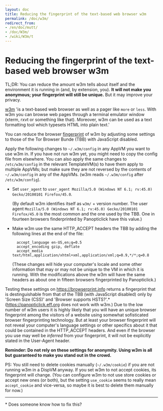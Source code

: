 ```yaml
---
layout: doc
title: Reducing the fingerprint of the text-based web browser w3m
permalink: /doc/w3m/
redirect_from:
- /en/doc/mutt/
- /doc/W3m/
- /wiki/W3m/t
---
```


Reducing the fingerprint of the text-based web browser w3m
====

TL;DR: You can reduce the amount w3m tells about itself and the environment it is running in (and, by extension, you). **It will not make you anonymous; your fingerprint will still be unique.** But it may improve your privacy.

[w3m](http://w3m.sourceforge.net/) 'is a text-based web browser as well as a pager like `more` or `less`. With w3m you can browse web pages through a terminal emulator window (xterm, rxvt or something like that). Moreover, w3m can be used as a text formatting tool which typesets HTML into plain text.'

You can reduce the browser [fingerprint](https://panopticlick.eff.org/about#browser-fingerprinting) of w3m by adjusting some settings to those of the Tor Browser Bunde (TBB) with JavaScript disabled.

Apply the following changes to `~/.w3m/config` in any AppVM you want to use w3m in. If you have not run w3m yet, you might need to copy the config file from elsewhere. You can also apply the same changes to `/etc/w3m/config` in the relevant TemplateVM(s) to have them apply to multiple AppVMs; but make sure they are not reversed by the contents of `~/.w3m/config` in any of the AppVMs. (w3m reads `~/.w3m/config` after `/etc/w3m/config`).

* Set `user_agent` to `user_agent Mozilla/5.0 (Windows NT 6.1; rv:45.0) Gecko/20100101 Firefox/45.0`.

	(By default w3m identifies itself as `w3m/` + version number. The user agent `Mozilla/5.0 (Windows NT 6.1; rv:45.0) Gecko/20100101 Firefox/45.0` is the most common and the one used by the TBB. One in fourteen browsers finderprinted by Panopticlick have this value.)

* Make w3m use the same HTTP_ACCEPT headers the TBB by adding the following lines at the end of the file:

		accept_language en-US,en;q=0.5
		accept_encoding gzip, deflate
		accept_media text/html,application/xhtml+xml,application/xml;q=0.9,*/*;q=0.8
		
	(These changes will hide your computer's locale and some other information that may or may not be unique to the VM in which it is running. With the modifications above the w3m will have the same headers as about one in fifteen browsers fingerprinted by Panopticlick.)
	
Testing these settings on <https://browserprint.info> returns a fingerprint that is destinguishable from that of the TBB (with JavaScript disabled) only by 'Screen Size (CSS)' and 'Browser supports HSTS?'.\* (<https://panopticlick.eff.org> does not work with w3m.) Due to the low number of w3m users it is highly likely that you will have an unique browser fingerprint among the visitors of a website using somewhat sofisticated browser fingerprinting technology. But at least your browser fingerprint will not reveal your computer's language settings or other specifics about it that could be contained in the HTTP_ACCEPT headers. And even if the browser you use may well be *inferred* from your fingerprint, it will not be explicitly stated in the User-Agent header.

**Reminder: Do not rely on these settings for anonymity. Using w3m is all but guaranteed to make you stand out in the crowd.**

PS: You still need to delete cookies manually (`~/.w3m/cookie`) if you are not running w3m in a DispVM anyway. If you set w3m to not accept cookies, its fingerprint will change. (You can configure w3m to not use store cookies or accept new ones (or both), but the setting `use_cookie` seems to really mean `accept_cookie` and vice-versa, so maybe it is best to delete them manually for now.)

* * *

\* Does someone know how to fix this?
